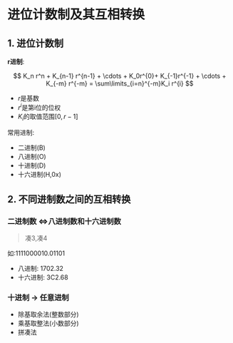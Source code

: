 # 进位计数制及其互相转换

## 1. 进位计数制

**r进制**:

$$
K_n r^n + K_{n-1} r^{n-1} + \cdots + K_0r^{0}+ K_{-1}r^{-1} + \cdots + K_{-m} r^{-m} = \sum\limits_{i=n}^{-m}K_i r^{i}
$$

- $r$是基数
- $r^{i}$是第i位的位权
- $K_i$的取值范围$[0, r-1]$

常用进制:

- 二进制(B)
- 八进制(O)
- 十进制(D)
- 十六进制(H,0x)

## 2. 不同进制数之间的互相转换

### 二进制数 $\iff$八进制数和十六进制数

> 凑3,凑4

如:1111000010.01101

- 八进制: 1702.32
- 十六进制: 3C2.68

### 十进制 $\to$ 任意进制

- 除基取余法(整数部分)
- 乘基取整法(小数部分)
- 拼凑法
